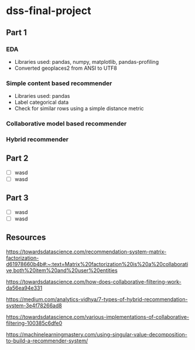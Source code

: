 # dss-final-project
## Part 1
### EDA
- Libraries used: pandas, numpy, matplotlib, pandas-profiling
- Converted geoplaces2 from ANSI to UTF8
### Simple content based recommender
- Libraries used: pandas
- Label categorical data
- Check for similar rows using a simple distance metric
### Collaborative model based recommender
### Hybrid recommender
## Part 2 
- [ ] wasd
- [ ] wasd
## Part 3 
- [ ] wasd
- [ ] wasd

## Resources
https://towardsdatascience.com/recommendation-system-matrix-factorization-d61978660b4b#:~:text=Matrix%20factorization%20is%20a%20collaborative,both%20item%20and%20user%20entities

https://towardsdatascience.com/how-does-collaborative-filtering-work-da56ea94e331

https://medium.com/analytics-vidhya/7-types-of-hybrid-recommendation-system-3e4f78266ad8

https://towardsdatascience.com/various-implementations-of-collaborative-filtering-100385c6dfe0

https://machinelearningmastery.com/using-singular-value-decomposition-to-build-a-recommender-system/
